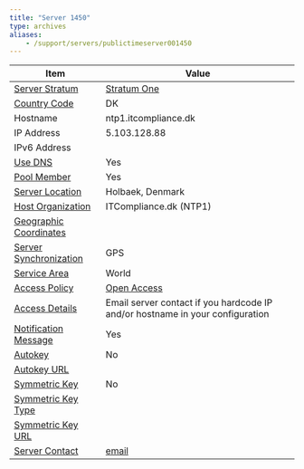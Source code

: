 ```yaml
---
title: "Server 1450"
type: archives
aliases:
    - /support/servers/publictimeserver001450
---
```


| Item | Value |
| ----- | ----- |
| [Server Stratum](/support/servers/serverstratum) | [Stratum One](/support/servers/stratumonetimeservers) |
| [Country Code](/support/servers/countrycode) | DK |
| Hostname |  ntp1.itcompliance.dk |
| IP Address |  5.103.128.88 |
| IPv6 Address | |
| [Use DNS](/support/servers/usedns) | Yes |
| [Pool Member](/support/servers/poolmember) | Yes |
| [Server Location](/support/servers/serverlocation) |  Holbaek, Denmark  |
| [Host Organization](/support/servers/hostorganization) |  ITCompliance.dk (NTP1) |
| [ Geographic Coordinates](/support/servers/geographiccoordinates) | |
| [Server Synchronization](/support/servers/serversynchronization) | GPS |
| [Service Area](/support/servers/servicearea) | World |
| [Access Policy](/support/servers/accesspolicy) | [Open Access](/support/servers/openaccess) |
| [Access Details](/support/servers/accessdetails) |  Email server contact if you hardcode IP and/or hostname in your configuration  |
| [Notification Message](/support/servers/notificationmessage) | Yes |
| [Autokey](/support/servers/autokey) | No |
| [Autokey URL](/support/servers/autokeyurl) | |
| [Symmetric Key](/support/servers/symmetrickey) | No |
| [Symmetric Key Type](/support/servers/symmetrickeytype) | |
| [Symmetric Key URL](/support/servers/symmetrickeyurl) | |
| [Server Contact](/support/servers/servercontact) | [email](mailto:thomas@itcompliance.dk) |